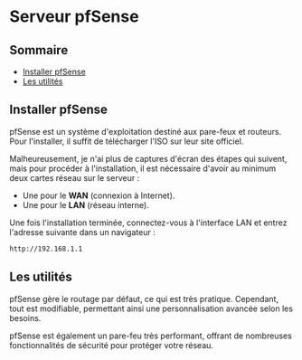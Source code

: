 # Serveur pfSense

## Sommaire

- [Installer pfSense](#installer-pfsense)
- [Les utilités](#les-utilites)

## Installer pfSense

pfSense est un système d'exploitation destiné aux pare-feux et routeurs. Pour l'installer, il suffit de télécharger l'ISO sur leur site officiel.

Malheureusement, je n'ai plus de captures d'écran des étapes qui suivent, mais pour procéder à l'installation, il est nécessaire d'avoir au minimum deux cartes réseau sur le serveur :
- Une pour le **WAN** (connexion à Internet).
- Une pour le **LAN** (réseau interne).

Une fois l'installation terminée, connectez-vous à l'interface LAN et entrez l'adresse suivante dans un navigateur :

```bash
http://192.168.1.1
```

## Les utilités

pfSense gère le routage par défaut, ce qui est très pratique. Cependant, tout est modifiable, permettant ainsi une personnalisation avancée selon les besoins.

pfSense est également un pare-feu très performant, offrant de nombreuses fonctionnalités de sécurité pour protéger votre réseau.

